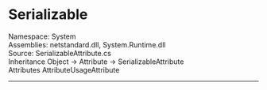 # Serializable
Namespace: System
<br>Assemblies: netstandard.dll, System.Runtime.dll
<br>Source: SerializableAttribute.cs
<br>Inheritance Object -> Attribute -> SerializableAttribute
<br>Attributes AttributeUsageAttribute
<br><hr>
